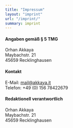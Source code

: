 ```yaml
---
title: "Impressum"
layout: "imprint"
url: "/imprint/"
summary: imprint
---
```


#### Angaben gemäß § 5 TMG

Orhan Akkaya  
Maybachstr. 21  
45659 Recklinghausen  


#### Kontakt

E-Mail: mail@akkaya.it  
Telefon: +49 (0) 156 78422679  


#### Redaktionell verantwortlich

Orhan Akkaya  
Maybachstr. 21  
45659 Recklinghausen  
